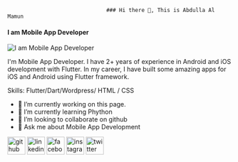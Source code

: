                                    ### Hi there 👋, This is Abdulla Al Mamun
#### I am Mobile App Developer
![I am Mobile App Developer](https://scontent.fspd5-1.fna.fbcdn.net/v/t39.30808-6/242160218_1570138569995311_7348188513475152167_n.jpg?_nc_cat=106&ccb=1-7&_nc_sid=19026a&_nc_eui2=AeEdU4UUZaHfWyeunwZ-HohEf3NrNih40pB_c2s2KHjSkJYFLeySZ2vfG33tsKjrBSpWSD3p__SEUnuNQmGAHuVm&_nc_ohc=IpT3pygdwJEAX9qmhsw&_nc_ht=scontent.fspd5-1.fna&oh=00_AT-m6s1yNjC4_r4VMjiG1RFwxGMwlzpLEBiA2ves86sxNQ&oe=634BD50B)

I'm Mobile App Developer. I have 2+ years of experience in Android and iOS development with Flutter. In my career, I have built some amazing apps for iOS and Android using Flutter framework.

Skills: Flutter/Dart/Wordpress/ HTML / CSS

- 🔭 I’m currently working on this page. 
- 🌱 I’m currently learning Phython 
- 👯 I’m looking to collaborate on github 
- 💬 Ask me about Mobile App Development 


[<img src='https://cdn.jsdelivr.net/npm/simple-icons@3.0.1/icons/github.svg' alt='github' height='40'>](https://github.com/AbdullaMamun15)  [<img src='https://cdn.jsdelivr.net/npm/simple-icons@3.0.1/icons/linkedin.svg' alt='linkedin' height='40'>](https://www.linkedin.com/in/abdulla-mamun-636146225/)  [<img src='https://cdn.jsdelivr.net/npm/simple-icons@3.0.1/icons/facebook.svg' alt='facebook' height='40'>](https://www.facebook.com/abdullaalmamun1506)  [<img src='https://cdn.jsdelivr.net/npm/simple-icons@3.0.1/icons/instagram.svg' alt='instagram' height='40'>](https://www.instagram.com/mamun152001/)  [<img src='https://cdn.jsdelivr.net/npm/simple-icons@3.0.1/icons/twitter.svg' alt='twitter' height='40'>](https://twitter.com/Abdulla69424013)  

